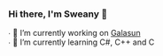 ### Hi there, I'm Sweany 👋

∙ 🔭 I’m currently working on <a href="https://discord.gg/tE8gas59">Galasun</a> <br>
∙ 🌱 I’m currently learning C#, C++ and C

